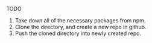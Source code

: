 TODO

1. Take down all of the necessary packages from npm.
2. Clone the directory, and create a new repo in github.
3. Push the cloned directory into newly created repo.
